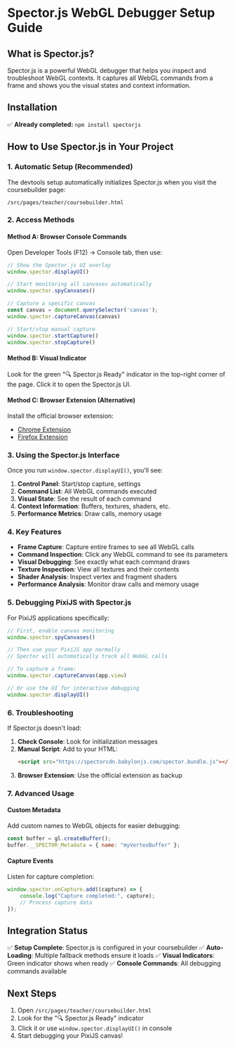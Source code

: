 # Spector.js WebGL Debugger Setup Guide

## What is Spector.js?

Spector.js is a powerful WebGL debugger that helps you inspect and troubleshoot WebGL contexts. It captures all WebGL commands from a frame and shows you the visual states and context information.

## Installation

✅ **Already completed:** `npm install spectorjs`

## How to Use Spector.js in Your Project

### 1. Automatic Setup (Recommended)

The devtools setup automatically initializes Spector.js when you visit the coursebuilder page:

```
/src/pages/teacher/coursebuilder.html
```

### 2. Access Methods

#### Method A: Browser Console Commands
Open Developer Tools (F12) → Console tab, then use:

```javascript
// Show the Spector.js UI overlay
window.spector.displayUI()

// Start monitoring all canvases automatically  
window.spector.spyCanvases()

// Capture a specific canvas
const canvas = document.querySelector('canvas');
window.spector.captureCanvas(canvas)

// Start/stop manual capture
window.spector.startCapture()
window.spector.stopCapture()
```

#### Method B: Visual Indicator
Look for the green "🔍 Spector.js Ready" indicator in the top-right corner of the page. Click it to open the Spector.js UI.

#### Method C: Browser Extension (Alternative)
Install the official browser extension:
- [Chrome Extension](https://chrome.google.com/webstore/detail/spectorjs/denbgaamihkadbghdceggmchnflmhpmk)
- [Firefox Extension](https://addons.mozilla.org/en-US/firefox/addon/spector-js/)

### 3. Using the Spector.js Interface

Once you run `window.spector.displayUI()`, you'll see:

1. **Control Panel**: Start/stop capture, settings
2. **Command List**: All WebGL commands executed  
3. **Visual State**: See the result of each command
4. **Context Information**: Buffers, textures, shaders, etc.
5. **Performance Metrics**: Draw calls, memory usage

### 4. Key Features

- **Frame Capture**: Capture entire frames to see all WebGL calls
- **Command Inspection**: Click any WebGL command to see its parameters
- **Visual Debugging**: See exactly what each command draws
- **Texture Inspection**: View all textures and their contents
- **Shader Analysis**: Inspect vertex and fragment shaders
- **Performance Analysis**: Monitor draw calls and memory usage

### 5. Debugging PixiJS with Spector.js

For PixiJS applications specifically:

```javascript
// First, enable canvas monitoring
window.spector.spyCanvases()

// Then use your PixiJS app normally
// Spector will automatically track all WebGL calls

// To capture a frame:
window.spector.captureCanvas(app.view)

// Or use the UI for interactive debugging
window.spector.displayUI()
```

### 6. Troubleshooting

If Spector.js doesn't load:

1. **Check Console**: Look for initialization messages
2. **Manual Script**: Add to your HTML:
   ```html
   <script src="https://spectorcdn.babylonjs.com/spector.bundle.js"></script>
   ```
3. **Browser Extension**: Use the official extension as backup

### 7. Advanced Usage

#### Custom Metadata
Add custom names to WebGL objects for easier debugging:

```javascript
const buffer = gl.createBuffer();
buffer.__SPECTOR_Metadata = { name: "myVertexBuffer" };
```

#### Capture Events
Listen for capture completion:

```javascript
window.spector.onCapture.add((capture) => {
    console.log("Capture completed:", capture);
    // Process capture data
});
```

## Integration Status

✅ **Setup Complete**: Spector.js is configured in your coursebuilder
✅ **Auto-Loading**: Multiple fallback methods ensure it loads
✅ **Visual Indicators**: Green indicator shows when ready
✅ **Console Commands**: All debugging commands available

## Next Steps

1. Open `/src/pages/teacher/coursebuilder.html`
2. Look for the "🔍 Spector.js Ready" indicator
3. Click it or use `window.spector.displayUI()` in console
4. Start debugging your PixiJS canvas!
